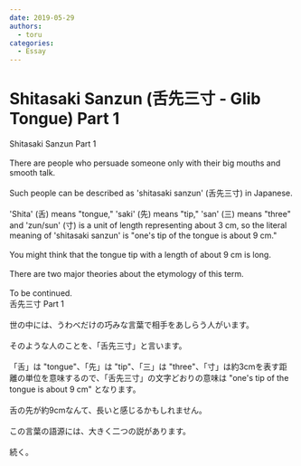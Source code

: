 ```yaml
---
date: 2019-05-29
authors:
  - toru
categories:
  - Essay
---
```


<h1 id="subject_show">Shitasaki Sanzun (舌先三寸 - Glib Tongue) Part 1</h1>
<div class="date" hidden>May 29, 2019 10:53</div>
<div id="post"><div id="body_show_ori">
Shitasaki Sanzun Part 1<br/><br/>There are people who persuade someone only with their big mouths and smooth talk.<br/><br/>Such people can be described as 'shitasaki sanzun' (舌先三寸) in Japanese.<br/><br/>'Shita' (舌) means "tongue," 'saki' (先) means "tip," 'san' (三) means "three" and 'zun/sun' (寸) is a unit of length representing about 3 cm, so the literal meaning of 'shitasaki sanzun' is "one's tip of the tongue is about 9 cm."<br/><br/>You might think that the tongue tip with a length of about 9 cm is long.<br/><br/>There are two major theories about the etymology of this term.<br/><br/>To be continued.
</div></div>

<!-- more -->

<div id="post_ja"><div id="body_show_mo">
舌先三寸 Part 1<br/><br/>世の中には、うわべだけの巧みな言葉で相手をあしらう人がいます。<br/><br/>そのような人のことを、「舌先三寸」と言います。<br/><br/>「舌」は "tongue"、「先」は "tip"、「三」は "three"、「寸」は約3cmを表す距離の単位を意味するので、「舌先三寸」の文字どおりの意味は "one's tip of the tongue is about 9 cm" となります。<br/><br/>舌の先が約9cmなんて、長いと感じるかもしれません。<br/><br/>この言葉の語源には、大きく二つの説があります。<br/><br/>続く。
</div></div>
